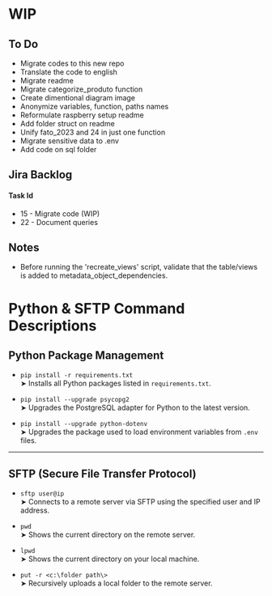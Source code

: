 # WIP
## To Do
* Migrate codes to this new repo
* Translate the code to english
* Migrate readme
* Migrate categorize_produto function
* Create dimentional diagram image
* Anonymize variables, function, paths names
* Reformulate raspberry setup readme
* Add folder struct on readme
* Unify fato_2023 and 24 in just one function
* Migrate sensitive data to .env
* Add code on sql folder

## Jira Backlog
#### Task Id 
* 15 - Migrate code (WIP)
* 22 - Document queries

## Notes
* Before running the 'recreate_views' script, validate that the table/views is added to metadata_object_dependencies.

# Python & SFTP Command Descriptions

## Python Package Management

- `pip install -r requirements.txt`  
  ➤ Installs all Python packages listed in `requirements.txt`.

- `pip install --upgrade psycopg2`  
  ➤ Upgrades the PostgreSQL adapter for Python to the latest version.

- `pip install --upgrade python-dotenv`  
  ➤ Upgrades the package used to load environment variables from `.env` files.

---

## SFTP (Secure File Transfer Protocol)

- `sftp user@ip`  
  ➤ Connects to a remote server via SFTP using the specified user and IP address.

- `pwd`  
  ➤ Shows the current directory on the remote server.

- `lpwd`  
  ➤ Shows the current directory on your local machine.

- `put -r <c:\folder path\>`  
  ➤ Recursively uploads a local folder to the remote server.